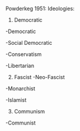 Powderkeg 1951:
Ideologies:
1. Democratic

-Democratic

-Social Democratic

-Conservatism

-Libertarian


2. Fascist
-Neo-Fascist

-Monarchist

-Islamist


3. Communism

-Communist


